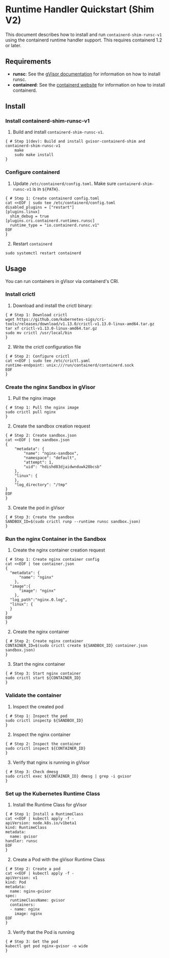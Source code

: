 # Runtime Handler Quickstart (Shim V2)

This document describes how to install and run `containerd-shim-runsc-v1` using
the containerd runtime handler support. This requires containerd 1.2 or later.

## Requirements

- **runsc**: See the [gVisor documentation](https://github.com/google/gvisor) for information on how to install runsc.
- **containerd**: See the [containerd website](https://containerd.io/) for information on how to install containerd.

## Install

### Install containerd-shim-runsc-v1

1. Build and install `containerd-shim-runsc-v1`.

<!-- TODO: Use a release once we have one available. -->
[embedmd]:# (../test/e2e/shim-install.sh shell /{ # Step 1\(dev\)/ /^}/)
```shell
{ # Step 1(dev): Build and install gvisor-containerd-shim and containerd-shim-runsc-v1
    make
    sudo make install
}
```

### Configure containerd

1. Update `/etc/containerd/config.toml`. Make sure `containerd-shim-runsc-v1` is
   in `${PATH}`.

[embedmd]:# (../test/e2e/runtime-handler-shim-v2/install.sh shell /{ # Step 1/ /^}/)
```shell
{ # Step 1: Create containerd config.toml
cat <<EOF | sudo tee /etc/containerd/config.toml
disabled_plugins = ["restart"]
[plugins.linux]
  shim_debug = true
[plugins.cri.containerd.runtimes.runsc]
  runtime_type = "io.containerd.runsc.v1"
EOF
}
```

2. Restart `containerd`

```shell
sudo systemctl restart containerd
```

## Usage

You can run containers in gVisor via containerd's CRI.

### Install crictl

1. Download and install the crictl binary:

[embedmd]:# (../test/e2e/crictl-install.sh shell /{ # Step 1/ /^}/)
```shell
{ # Step 1: Download crictl
wget https://github.com/kubernetes-sigs/cri-tools/releases/download/v1.13.0/crictl-v1.13.0-linux-amd64.tar.gz
tar xf crictl-v1.13.0-linux-amd64.tar.gz
sudo mv crictl /usr/local/bin
}
```

2. Write the crictl configuration file

[embedmd]:# (../test/e2e/crictl-install.sh shell /{ # Step 2/ /^}/)
```shell
{ # Step 2: Configure crictl
cat <<EOF | sudo tee /etc/crictl.yaml
runtime-endpoint: unix:///run/containerd/containerd.sock
EOF
}
```

### Create the nginx Sandbox in gVisor

1. Pull the nginx image

[embedmd]:# (../test/e2e/runtime-handler/usage.sh shell /{ # Step 1/ /^}/)
```shell
{ # Step 1: Pull the nginx image
sudo crictl pull nginx
}
```

2. Create the sandbox creation request

[embedmd]:# (../test/e2e/runtime-handler/usage.sh shell /{ # Step 2/ /^EOF\n}/)
```shell
{ # Step 2: Create sandbox.json
cat <<EOF | tee sandbox.json
{
    "metadata": {
        "name": "nginx-sandbox",
        "namespace": "default",
        "attempt": 1,
        "uid": "hdishd83djaidwnduwk28bcsb"
    },
    "linux": {
    },
    "log_directory": "/tmp"
}
EOF
}
```

3. Create the pod in gVisor

[embedmd]:# (../test/e2e/runtime-handler/usage.sh shell /{ # Step 3/ /^}/)
```shell
{ # Step 3: Create the sandbox
SANDBOX_ID=$(sudo crictl runp --runtime runsc sandbox.json)
}
```

### Run the nginx Container in the Sandbox

1. Create the nginx container creation request

[embedmd]:# (../test/e2e/run-container.sh shell /{ # Step 1/ /^EOF\n}/)
```shell
{ # Step 1: Create nginx container config
cat <<EOF | tee container.json
{
  "metadata": {
      "name": "nginx"
    },
  "image":{
      "image": "nginx"
    },
  "log_path":"nginx.0.log",
  "linux": {
  }
}
EOF
}
```

2. Create the nginx container

[embedmd]:# (../test/e2e/run-container.sh shell /{ # Step 2/ /^}/)
```shell
{ # Step 2: Create nginx container
CONTAINER_ID=$(sudo crictl create ${SANDBOX_ID} container.json sandbox.json)
}
```

3. Start the nginx container

[embedmd]:# (../test/e2e/run-container.sh shell /{ # Step 3/ /^}/)
```shell
{ # Step 3: Start nginx container
sudo crictl start ${CONTAINER_ID}
}
```

### Validate the container

1. Inspect the created pod

[embedmd]:# (../test/e2e/validate.sh shell /{ # Step 1/ /^}/)
```shell
{ # Step 1: Inspect the pod
sudo crictl inspectp ${SANDBOX_ID}
}
```

2. Inspect the nginx container

[embedmd]:# (../test/e2e/validate.sh shell /{ # Step 2/ /^}/)
```shell
{ # Step 2: Inspect the container
sudo crictl inspect ${CONTAINER_ID}
}
```

3. Verify that nginx is running in gVisor

[embedmd]:# (../test/e2e/validate.sh shell /{ # Step 3/ /^}/)
```shell
{ # Step 3: Check dmesg
sudo crictl exec ${CONTAINER_ID} dmesg | grep -i gvisor
}
```

### Set up the Kubernetes Runtime Class

1. Install the Runtime Class for gVisor

[embedmd]:# (../test/e2e/runtimeclass-install.sh shell /{ # Step 1/ /^}/)
```shell
{ # Step 1: Install a RuntimeClass
cat <<EOF | kubectl apply -f -
apiVersion: node.k8s.io/v1beta1
kind: RuntimeClass
metadata:
  name: gvisor
handler: runsc
EOF
}
```

2. Create a Pod with the gVisor Runtime Class

[embedmd]:# (../test/e2e/runtimeclass-install.sh shell /{ # Step 2/ /^}/)
```shell
{ # Step 2: Create a pod
cat <<EOF | kubectl apply -f -
apiVersion: v1
kind: Pod
metadata:
  name: nginx-gvisor
spec:
  runtimeClassName: gvisor
  containers:
  - name: nginx
    image: nginx
EOF
}
```

3. Verify that the Pod is running

[embedmd]:# (../test/e2e/runtimeclass-install.sh shell /{ # Step 3/ /^}/)
```shell
{ # Step 3: Get the pod
kubectl get pod nginx-gvisor -o wide
}
```
